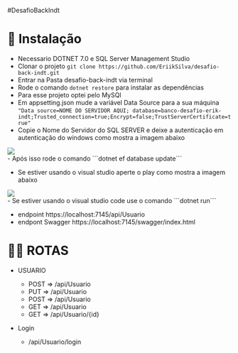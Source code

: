 #DesafioBackIndt

# 💾 Instalação
- Necessario DOTNET 7.0 e SQL Server Management Studio
- Clonar o projeto ```git clone https://github.com/EriikSilva/desafio-back-indt.git```
- Entrar na Pasta desafio-back-indt via terminal
- Rode o comando ```dotnet restore``` para instalar as dependências
- Para esse projeto optei pelo MySQl
- Em appsetting.json mude a variável Data Source para a sua máquina ```"Data source=NOME DO SERVIDOR AQUI; database=banco-desafio-erik-indt;Trusted_connection=true;Encrypt=false;TrustServerCertificate=true"```
- Copie o Nome do Servidor do SQL SERVER e deixe a autenticação em autenticação do windows como mostra a imagem abaixo
<img src="https://github.com/EriikSilva/desafio-back-indt/assets/61124602/7d153158-1af2-4d55-b683-6b2923bb90a8"/>
<br>
- Após isso rode o comando ```dotnet ef database update```
  
- Se estiver usando o visual studio aperte o play como mostra a imagem abaixo
<img src="https://github.com/EriikSilva/desafio-back-indt/assets/61124602/a31b7ca1-0592-4709-98c1-ebec58a34fb9"/>
<br>
- Se estiver usando o visual studio code use o comando ```dotnet run```

- endpoint https://localhost:7145/api/Usuario
- endpont Swagger https://localhost:7145/swagger/index.html

# 🐱‍👤 ROTAS
- USUARIO
  - POST => /api/Usuario
  - PUT => /api/Usuario
  - POST => /api/Usuario
  - GET => /api/Usuario
  - GET => /api/Usuario/{id}
 
- Login
  - /api/Usuario/login
  
